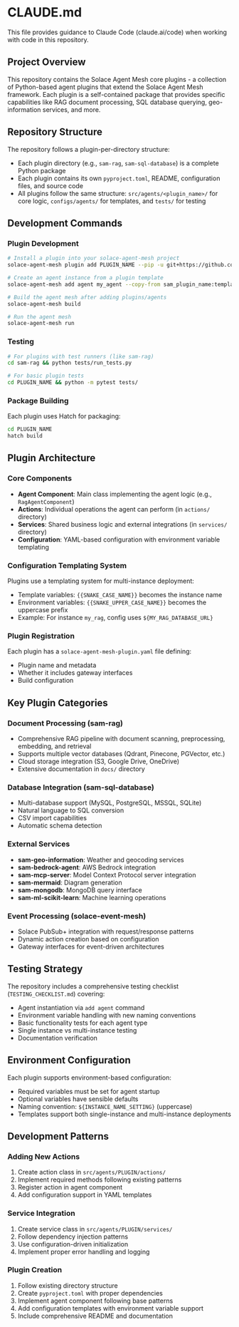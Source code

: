 # CLAUDE.md

This file provides guidance to Claude Code (claude.ai/code) when working with code in this repository.

## Project Overview

This repository contains the Solace Agent Mesh core plugins - a collection of Python-based agent plugins that extend the Solace Agent Mesh framework. Each plugin is a self-contained package that provides specific capabilities like RAG document processing, SQL database querying, geo-information services, and more.

## Repository Structure

The repository follows a plugin-per-directory structure:
- Each plugin directory (e.g., `sam-rag`, `sam-sql-database`) is a complete Python package
- Each plugin contains its own `pyproject.toml`, README, configuration files, and source code
- All plugins follow the same structure: `src/agents/<plugin_name>/` for core logic, `configs/agents/` for templates, and `tests/` for testing

## Development Commands

### Plugin Development
```bash
# Install a plugin into your solace-agent-mesh project
solace-agent-mesh plugin add PLUGIN_NAME --pip -u git+https://github.com/SolaceLabs/solace-agent-mesh-core-plugins#subdirectory=PLUGIN_NAME

# Create an agent instance from a plugin template
solace-agent-mesh add agent my_agent --copy-from sam_plugin_name:template_name

# Build the agent mesh after adding plugins/agents  
solace-agent-mesh build

# Run the agent mesh
solace-agent-mesh run
```

### Testing
```bash
# For plugins with test runners (like sam-rag)
cd sam-rag && python tests/run_tests.py

# For basic plugin tests
cd PLUGIN_NAME && python -m pytest tests/
```

### Package Building
Each plugin uses Hatch for packaging:
```bash
cd PLUGIN_NAME
hatch build
```

## Plugin Architecture

### Core Components
- **Agent Component**: Main class implementing the agent logic (e.g., `RagAgentComponent`)
- **Actions**: Individual operations the agent can perform (in `actions/` directory)
- **Services**: Shared business logic and external integrations (in `services/` directory)
- **Configuration**: YAML-based configuration with environment variable templating

### Configuration Templating System
Plugins use a templating system for multi-instance deployment:
- Template variables: `{{SNAKE_CASE_NAME}}` becomes the instance name
- Environment variables: `{{SNAKE_UPPER_CASE_NAME}}` becomes the uppercase prefix
- Example: For instance `my_rag`, config uses `${MY_RAG_DATABASE_URL}`

### Plugin Registration
Each plugin has a `solace-agent-mesh-plugin.yaml` file defining:
- Plugin name and metadata
- Whether it includes gateway interfaces
- Build configuration

## Key Plugin Categories

### Document Processing (sam-rag)
- Comprehensive RAG pipeline with document scanning, preprocessing, embedding, and retrieval
- Supports multiple vector databases (Qdrant, Pinecone, PGVector, etc.)
- Cloud storage integration (S3, Google Drive, OneDrive)
- Extensive documentation in `docs/` directory

### Database Integration (sam-sql-database)
- Multi-database support (MySQL, PostgreSQL, MSSQL, SQLite)
- Natural language to SQL conversion
- CSV import capabilities
- Automatic schema detection

### External Services
- **sam-geo-information**: Weather and geocoding services
- **sam-bedrock-agent**: AWS Bedrock integration
- **sam-mcp-server**: Model Context Protocol server integration
- **sam-mermaid**: Diagram generation
- **sam-mongodb**: MongoDB query interface
- **sam-ml-scikit-learn**: Machine learning operations

### Event Processing (solace-event-mesh)
- Solace PubSub+ integration with request/response patterns
- Dynamic action creation based on configuration
- Gateway interfaces for event-driven architectures

## Testing Strategy

The repository includes a comprehensive testing checklist (`TESTING_CHECKLIST.md`) covering:
- Agent instantiation via `add agent` command
- Environment variable handling with new naming conventions
- Basic functionality tests for each agent type
- Single instance vs multi-instance testing
- Documentation verification

## Environment Configuration

Each plugin supports environment-based configuration:
- Required variables must be set for agent startup
- Optional variables have sensible defaults
- Naming convention: `${INSTANCE_NAME_SETTING}` (uppercase)
- Templates support both single-instance and multi-instance deployments

## Development Patterns

### Adding New Actions
1. Create action class in `src/agents/PLUGIN/actions/`
2. Implement required methods following existing patterns
3. Register action in agent component
4. Add configuration support in YAML templates

### Service Integration
1. Create service class in `src/agents/PLUGIN/services/`
2. Follow dependency injection patterns
3. Use configuration-driven initialization
4. Implement proper error handling and logging

### Plugin Creation
1. Follow existing directory structure
2. Create `pyproject.toml` with proper dependencies
3. Implement agent component following base patterns
4. Add configuration templates with environment variable support
5. Include comprehensive README and documentation
